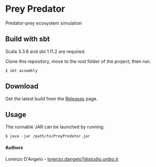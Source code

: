 # Prey Predator
Predator-prey ecosystem simulation

## Build with sbt
Scala 3.3.6 and sbt 1.11.2 are required.  

Clone this repository, move to the root folder of the project, then run:
```
$ sbt assembly
```

## Download
Get the latest build from the [Releases](https://github.com/lorenzodng/PPS-24-PreyPredator/releases) page.


## Usage
The runnable JAR can be launched by running:
```
$ java -jar /path/to/PreyPredator.jar
```

#### Authors

Lorenzo D'Angelo - lorenzo.dangelo7@studio.unibo.it  
